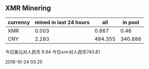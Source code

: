 ## XMR Minering

|currency|mined in last 24 hours|all|in pool|
|---|---|---|---|
|XMR|0.003|0.667|0.46|
|CNY|2.283|494.355|340.886|

今日美元对人民币 6.94	今日xmr对人民币740.81


2018-10-24 03:25